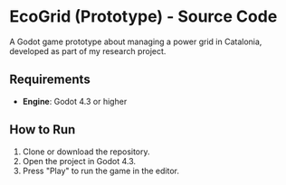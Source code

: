 # EcoGrid (Prototype) - Source Code

A Godot game prototype about managing a power grid in Catalonia, developed as part of my research project.

## Requirements
- **Engine**: Godot 4.3 or higher

## How to Run
1. Clone or download the repository.
2. Open the project in Godot 4.3.
3. Press "Play" to run the game in the editor.
